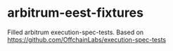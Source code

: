 # arbitrum-eest-fixtures
Filled arbitrum execution-spec-tests. Based on https://github.com/OffchainLabs/execution-spec-tests
